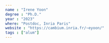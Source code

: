 ```yaml
---
name : "Irene Yoon"
degree : "Ph.D."
year : "2023"
where: "Postdoc, Inria Paris"
website : "https://cambium.inria.fr/~eyoon/"
tags : ["alum"]
---
```

